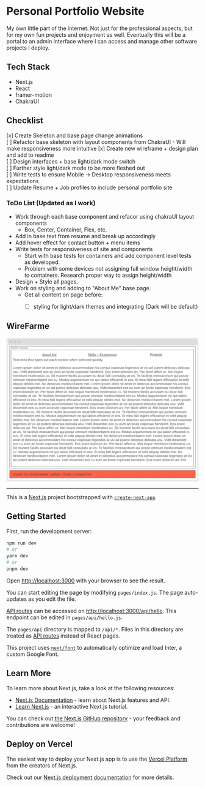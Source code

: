 # Personal Portfolio Website
My own little part of the internet. Not just for the professional aspects, but for my own fun projects and enjoyment as well. Eventually this will be a portal to an admin interface where I can access and manage other software projects I deploy.

## Tech Stack
- Next.js
- React
- framer-motion
- ChakraUI


## Checklist
[x] Create Skeleton and base page change animations <br />
[ ] Refactor base skeleton with layout components from ChakraUI - Will make responsiveness more intuitive
[x] Create new wireframe + design plan and add to readme <br />
[ ] Design interfaces + base light/dark mode switch <br />
[ ] Further style light/dark mode to be more fleshed out <br />
[ ] Write tests to ensure Mobile -> Desktop responsiveness meets expectations <br />
[ ] Update Resume + Job profiles to include personal portfolio site <br />

### ToDo List (Updated as I work)
 - Work through each base component and refacor using chakraUI layout components
   - Box, Center, Container, Flex, etc.
 - Add in base text from resume and break up accordingly
 - Add hover effect for contact button + menu items
 - Write tests for responsiveness of site and components
   - Start with base tests for containers and add component level tests as developed.
   - Problem with some devices not assigning full window height/width to containers. Research proper way to assign height/width
 - Design + Style all pages.
 - Work on styling and adding to "About Me" base page. 
   - Get all content on page before:
     - [ ] styling for light/dark themes and integrating (Dark will be default)


## WireFarme
![wireframe for website](./public/images/wireframe.png)

----

This is a [Next.js](https://nextjs.org/) project bootstrapped with [`create-next-app`](https://github.com/vercel/next.js/tree/canary/packages/create-next-app).

## Getting Started

First, run the development server:

```bash
npm run dev
# or
yarn dev
# or
pnpm dev
```

Open [http://localhost:3000](http://localhost:3000) with your browser to see the result.

You can start editing the page by modifying `pages/index.js`. The page auto-updates as you edit the file.

[API routes](https://nextjs.org/docs/api-routes/introduction) can be accessed on [http://localhost:3000/api/hello](http://localhost:3000/api/hello). This endpoint can be edited in `pages/api/hello.js`.

The `pages/api` directory is mapped to `/api/*`. Files in this directory are treated as [API routes](https://nextjs.org/docs/api-routes/introduction) instead of React pages.

This project uses [`next/font`](https://nextjs.org/docs/basic-features/font-optimization) to automatically optimize and load Inter, a custom Google Font.

## Learn More

To learn more about Next.js, take a look at the following resources:

- [Next.js Documentation](https://nextjs.org/docs) - learn about Next.js features and API.
- [Learn Next.js](https://nextjs.org/learn) - an interactive Next.js tutorial.

You can check out [the Next.js GitHub repository](https://github.com/vercel/next.js/) - your feedback and contributions are welcome!

## Deploy on Vercel

The easiest way to deploy your Next.js app is to use the [Vercel Platform](https://vercel.com/new?utm_medium=default-template&filter=next.js&utm_source=create-next-app&utm_campaign=create-next-app-readme) from the creators of Next.js.

Check out our [Next.js deployment documentation](https://nextjs.org/docs/deployment) for more details.
